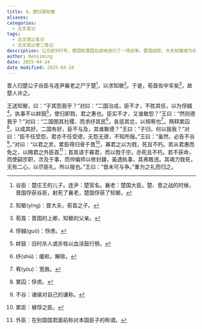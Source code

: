 ```yaml
---
title: 4、楚归晋知罃
aliases: 
categories:
  - 古文笔记
tags:
  - 古文观止笔记
  - 古文观止卷二笔记
description: 公元前597年，楚国和晋国在邲地进行了一场战争。晋国战败，大夫知罃成为俘虏，但也擒获了楚庄王的儿子谷臣，射死了襄老。公元前588年，晋国提出要用襄老的尸首和谷臣换回知罃，楚人允诺。临行之前，楚共王和知罃进行了一次谈话，让知罃就“怨我乎？得我乎？何以报我？”三个问题表示态度。身为阶下囚的知罃处处撇开个人利益，从国家大事上说开去，大义凛然，令楚共王也为之折服。
author: Rensiming
date: 2025-04-24
date modified: 2025-04-24
---
```


晋人归楚公子谷臣与连尹襄老之尸于楚[^1]，以求知罃[^2]。于是，荀首佐中军矣[^3]，故楚人许之。

王送知罃，曰：“子其怨我乎？”对曰：“二国治戎，臣不才，不胜其任，以为俘馘[^4]。执事不以衅鼓[^5]，使归即戮，君之惠也。臣实不才，又谁敢怨？”王曰：“然则德我乎？”对曰：“二国图其社稷，而求纾其民[^6]，各惩其忿，以相宥也[^7]。两释累囚[^8]，以成其好。二国有好，臣不与及，其谁敢德？”王曰：“子归，何以报我？”对曰：“臣不任受怨，君亦不任受德，无怨无德，不知所报。”王曰：“虽然，必告不谷[^9]。”对曰：“以君之灵，累臣得归骨于晋[^10]，寡君之以为戮，死且不朽。若从君惠而免之，以赐君之外臣首[^11]；首其请于寡君，而以戮于宗，亦死且不朽。若不获命，而使嗣宗职，次及于事，而帅偏师以修封疆，虽遇执事，其弗敢违。其竭力致死，无有二心，以尽臣礼，所以报也。”王曰：“晋未可与争。”重为之礼而归之。

[^1]:谷臣：楚庄王的儿子。连尹：楚官名。襄老：楚国大臣。楚、晋之战的时候，晋国俘获谷臣，射死了襄老，楚国俘获了知罃。

[^2]:知罃(yīnɡ)：晋大夫，荀首之子。

[^3]:荀首：晋国的上卿，知罃的父亲。

[^4]:俘馘(ɡuó)：俘虏。

[^5]:衅鼓：旧时杀人或杀牲以血涂鼓行祭。

[^6]:纾(shū)：缓和，解除。

[^7]:宥(yòu)：宽赦。

[^8]:累囚：俘虏。

[^9]:不谷：诸侯对自己的谦称。

[^10]:累臣：被俘之臣。

[^11]:外臣：在别国国君面前称对本国臣子的称谓。
